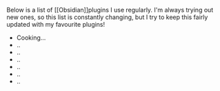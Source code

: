 Below is a list of [[Obsidian]]plugins I use regularly. I'm always trying out new ones, so this list is constantly changing, but I try to keep this fairly updated with my favourite plugins!



- Cooking...
- ..
- ..
- ..
- ..
- ..
- ..



